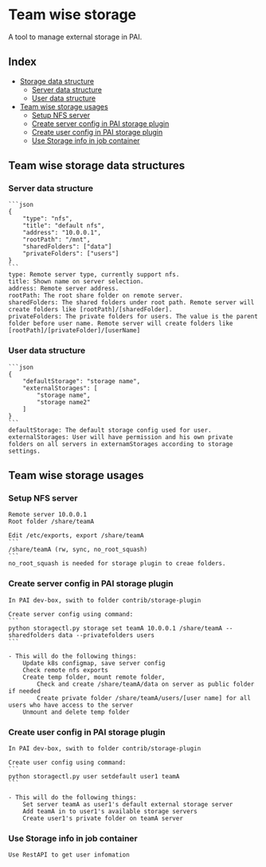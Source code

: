 # Team wise storage

A tool to manage external storage in PAI.

## Index
- [ Storage data structure ](#Data_structure)
    - [ Server data structure ](#Server_data)
    - [ User data structure ](#User_data)
- [ Team wise storage usages ](#Useages)
    - [Setup NFS server ](#Useages_nfs)
    - [Create server config in PAI storage plugin ](#Useages_server)
    - [Create user config in PAI storage plugin ](#Useages_user)
    - [Use Storage info in job container ](#Useages_job)


## Team wise storage data structures <a name="Data_structure"></a>

### Server data structure <a name="Server_data"></a>
    ```json
    {
		"type": "nfs",
		"title": "default nfs",
		"address": "10.0.0.1",
		"rootPath": "/mnt",
		"sharedFolders": ["data"]
		"privateFolders": ["users"]
    }
    ```
    type: Remote server type, currently support nfs.
    title: Shown name on server selection.
    address: Remote server address.
    rootPath: The root share folder on remote server.
    sharedFolders: The shared folders under root path. Remote server will create folders like [rootPath]/[sharedFolder].
    privateFolders: The private folders for users. The value is the parent folder before user name. Remote server will create folders like [rootPath]/[privateFolder]/[userName]


### User data structure <a name="User_data"></a>
    ```json
    {
		"defaultStorage": "storage name",
		"externalStorages": [
			"storage name",
	 		"storage name2"
	 	]
	}
    ```
    defaultStorage: The default storage config used for user.
    externalStorages: User will have permission and his own private folders on all servers in externamStorages according to storage settings.


## Team wise storage usages <a name="Usages"></a>
### Setup NFS server <a name="Usages_nfs"></a>
    Remote server 10.0.0.1
    Root folder /share/teamA

    Edit /etc/exports, export /share/teamA 
    ```
    /share/teamA (rw, sync, no_root_squash) 
    ```
    no_root_squash is needed for storage plugin to creae folders.


### Create server config in PAI storage plugin <a name="Usages_server"></a>  
	In PAI dev-box, swith to folder contrib/storage-plugin

    Create server config using command:
    ```
    python storagectl.py storage set teamA 10.0.0.1 /share/teamA --sharedfolders data --privatefolders users
    ```

    - This will do the following things:
		Update k8s configmap, save server config
		Check remote nfs exports
		Create temp folder, mount remote folder, 
			Check and create /share/teamA/data on server as public folder if needed
			Create private folder /share/teamA/users/[user name] for all users who have access to the server
		Unmount and delete temp folder
   

### Create user config in PAI storage plugin <a name="Usages_user"></a>
	In PAI dev-box, swith to folder contrib/storage-plugin

	Create user config using command:
	```
	python storagectl.py user setdefault user1 teamA
	```

	- This will do the following things:
		Set server teamA as user1's default external storage server
		Add teamA in to user1's available storage servers
		Create user1's private folder on teamA server


### Use Storage info in job container <a name="Usages_job"></a>
	Use RestAPI to get user infomation 




